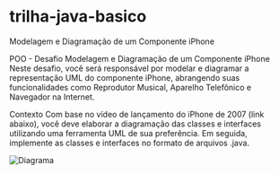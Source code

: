 # trilha-java-basico
Modelagem e Diagramação de um Componente iPhone

POO - Desafio
Modelagem e Diagramação de um Componente iPhone
Neste desafio, você será responsável por modelar e diagramar a representação UML do componente iPhone, abrangendo suas funcionalidades como Reprodutor Musical, Aparelho Telefônico e Navegador na Internet.

Contexto
Com base no vídeo de lançamento do iPhone de 2007 (link abaixo), você deve elaborar a diagramação das classes e interfaces utilizando uma ferramenta UML de sua preferência. Em seguida, implemente as classes e interfaces no formato de arquivos .java.

![Diagrama](https://github.com/user-attachments/assets/4b0e16eb-23ac-426f-b7ba-85f9f479ff90)

